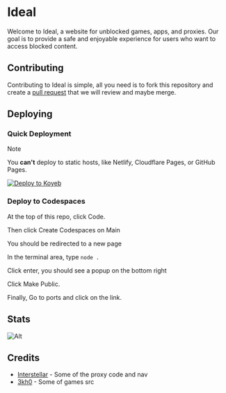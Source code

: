 # Ideal

Welcome to Ideal, a website for unblocked games, apps, and proxies. Our goal is to provide a safe and enjoyable experience for users who want to access blocked content.

## Contributing

Contributing to Ideal is simple, all you need is to fork this repository and create a [pull request](https://docs.github.com/en/pull-requests/collaborating-with-pull-requests/proposing-changes-to-your-work-with-pull-requests/creating-a-pull-request) that we will review and maybe merge.

## Deploying

### Quick Deployment

> [!NOTE]
> You **can't** deploy to static hosts, like Netlify, Cloudflare Pages, or GitHub Pages.

[![Deploy to Koyeb](https://binbashbanana.github.io/deploy-buttons/buttons/remade/koyeb.svg)](https://app.koyeb.com/deploy?type=git&repository=github.com/55gms/55GMS&branch=main&name=55gms)

### Deploy to Codespaces

At the top of this repo, click Code.

Then click Create Codespaces on Main

You should be redirected to a new page

In the terminal area, type `node .`

Click enter, you should see a popup on the bottom right

Click Make Public.

Finally, Go to ports and click on the link.

## Stats

![Alt](https://repobeats.axiom.co/api/embed/aa0d492e7df85dd81f1e15509991745130be77cd.svg "Repobeats analytics image")

## Credits

- [Interstellar](https://github.com/UseInterstellar/Interstellar) - Some of the proxy code and nav
- [3kh0](https://gitlab.com/3kh0/3kh0-assets) - Some of games src
